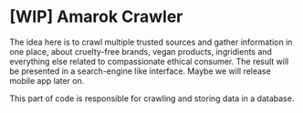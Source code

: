 # [WIP] Amarok Crawler

The idea here is to crawl multiple trusted sources and gather information in one place, about cruelty-free brands, vegan products, ingridients and everything else related to compassionate ethical consumer. The result will be presented in a search-engine like interface. Maybe we will release mobile app later on.

This part of code is responsible for crawling and storing data in a database. 
